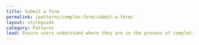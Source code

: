 ```yaml
---
title: Submit a form
permalink: /patterns/complex-form/submit-a-form/
layout: styleguide
category: Patterns
lead: Ensure users understand where they are in the process of completing a form, and feel confident they know next steps in moving through form completion.
---
```

